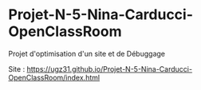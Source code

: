 # Projet-N-5-Nina-Carducci-OpenClassRoom
Projet d'optimisation d'un site et de Débuggage

Site : https://ugz31.github.io/Projet-N-5-Nina-Carducci-OpenClassRoom/index.html

